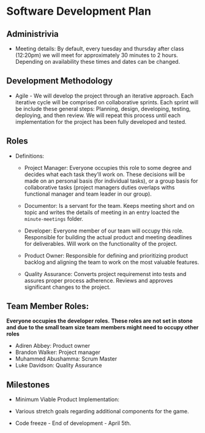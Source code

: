 # Software Development Plan

## Administrivia
* Meeting details: By default, every tuesday and thursday after class (12:20pm) we will meet for approximately 30 minutes to 2 hours. Depending on availability these times and dates can be changed. 

## Development Methodology
* Agile - We will develop the project through an iterative approach. Each iterative cycle will be comprised on collaborative sprints. Each sprint will be include these general steps: Planning, design, developing, testing, deploying, and then review. We will repeat this process until each implementation for the project has been fully developed and tested. 

## Roles
* Definitions:
    * Project Manager: Everyone occupies this role to some degree and decides what each task they'll work on. These decisions will be made on an personal basis (for individual tasks), or a group basis for collaborative tasks (project managers duties overlaps withs functional manager and team leader in our group).

    * Documentor:  Is a servant for the team. Keeps meeting short and on topic and writes the details of meeting in an entry loacted the `minute-meetings` folder.

    * Developer: Everyone member of our team will occupy this role. Responsible for building the actual product and meeting deadlines for deliverables. Will work on the functionality of the project.

    * Product Owner: Responsible for defining and prioritizing product backlog and aligning the team to work on the most valuable features.

    * Quality Assurance: Converts project requiremenst into tests and assures proper process adherence. Reviews and approves significant changes to the project.  

## Team Member Roles:
**Everyone occupies the developer roles.**
**These roles are not set in stone and due to the small team size team members might need to occupy other roles**

* Adiren Abbey: Product owner 
* Brandon Walker: Project manager
* Muhammed Abushamma: Scrum Master
* Luke Davidson: Quality Assurance 

## Milestones
* Minimum Viable Product Implementation:

* Various stretch goals regarding additional components for the game. 

* Code freeze - End of development - April 5th. 
